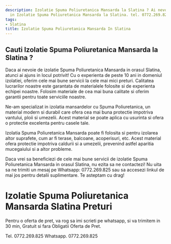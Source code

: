 ```yaml
---
description: Izolatie Spuma Poliuretanica Mansarda la Slatina ? Ai nevoie de un profesionist
  in Izolatie Spuma Poliuretanica Mansarda la Slatina. tel. 0772.269.825
tags:
- Slatina
title: Izolatie Spuma Poliuretanica Mansarda In Slatina
---
```



## Cauti Izolatie Spuma Poliuretanica Mansarda la Slatina ?

Daca ai nevoie de izolatie Spuma Poliuretanica Mansarda in orasul Slatina, atunci ai ajuns in locul potrivit! Cu o experienta de peste 10 ani in domeniul izolatiei, oferim cele mai bune servicii la cele mai mici preturi. Calitatea lucrarilor noastre este garantata de materialele folosite si de experienta echipei noastre. Folosim materiale de cea mai buna calitate si oferim garantii pentru toate serviciile noastre.

Ne-am specializat in izolatia mansardelor cu Spuma Poliuretanica, un material modern si durabil care ofera cea mai buna protectie impotriva vantului, ploii si umezelii. Acest material se poate aplica cu usurinta si ofera o protectie excelenta pentru casele tale.

Izolatia Spuma Poliuretanica Mansarda poate fi folosita si pentru izolarea altor suprafete, cum ar fi terase, balcoane, acoperisuri, etc. Acest material ofera protectie impotriva caldurii si a umezelii, prevenind astfel aparitia mucegaiului si a altor probleme.

Daca vrei sa beneficiezi de cele mai bune servicii de izolatie Spuma Poliuretanica Mansarda in orasul Slatina, nu ezita sa ne contactezi! Nu uita sa ne trimiti un mesaj pe Whatsapp: 0772.269.825 sau sa accesezi linkul de mai jos pentru detalii suplimentare. Te asteptam cu drag!

# Izolatie Spuma Poliuretanica Mansarda Slatina Preturi
Pentru o oferta de pret, va rog sa imi scrieti pe whatsapp, si va trimitem in 30 min, Gratuit si fara Obligatii Oferta de Pret.

Tel. 0772.269.825
Whatsapp. 0772.269.825